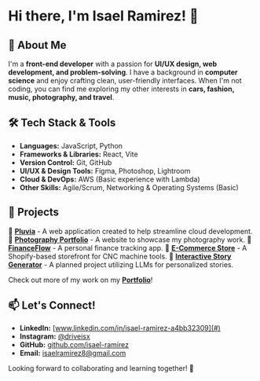 # Hi there, I'm Isael Ramirez! 👋

## 🚀 About Me
I'm a **front-end developer** with a passion for **UI/UX design, web development, and problem-solving**. I have a background in **computer science** and enjoy crafting clean, user-friendly interfaces. When I'm not coding, you can find me exploring my other interests in **cars, fashion, music, photography, and travel**.

## 🛠️ Tech Stack & Tools
- **Languages:** JavaScript, Python
- **Frameworks & Libraries:** React, Vite
- **Version Control:** Git, GitHub
- **UI/UX & Design Tools:** Figma, Photoshop, Lightroom
- **Cloud & DevOps:** AWS (Basic experience with Lambda)
- **Other Skills:** Agile/Scrum, Networking & Operating Systems (Basic)

## 📌 Projects
🔹 [**Pluvia**](#) - A web application created to help streamline cloud development.
🔹 [**Photography Portfolio**](#) - A website to showcase my photography work.
🔹 [**FinanceFlow**](#) - A personal finance tracking app.
🔹 [**E-Commerce Store**](#) - A Shopify-based storefront for CNC machine tools.
🔹 [**Interactive Story Generator**](#) - A planned project utilizing LLMs for personalized stories.

Check out more of my work on my **[Portfolio](#)**!

## 📫 Let's Connect!
- **LinkedIn:** [www.linkedin.com/in/isael-ramirez-a4bb32309](#)
- **Instagram:** [@driveisx](#)
- **GitHub:** [github.com/isael-ramirez](#)
- **Email:** [isaelramirez8@gmail.com](#)

Looking forward to collaborating and learning together! 🚀


